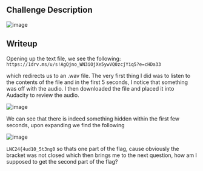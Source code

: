 ## Challenge Description
![image](https://github.com/1-Xenon/ctf-archives/assets/110148117/41d98c1f-30de-4615-876a-82256cae47e7)

## Writeup
Opening up the text file, we see the following:
```https://1drv.ms/u/s!AgQjno_WN3iOjXe5ywVQ0zcjYiq5?e=cHDa33```

which redirects us to an .wav file. The very first thing I did was to listen to the contents of the file and in the first 5 seconds, I notice that something was off with the audio. I then downloaded the file and placed it into Audacity to review the audio.

![image](https://github.com/1-Xenon/ctf-archives/assets/110148117/112b3f32-c63b-449f-8667-b92c4bfed29d)

We can see that there is indeed something hidden within the first few seconds, upon expanding we find the following

![image](https://github.com/1-Xenon/ctf-archives/assets/110148117/c86128c2-9b75-4886-b778-cf5bafe7793c)

```LNC24{4ud10_5t3ng0``` so thats one part of the flag, cause obviously the bracket was not closed which then brings me to the next question, how am I supposed to get the second part of the flag?
